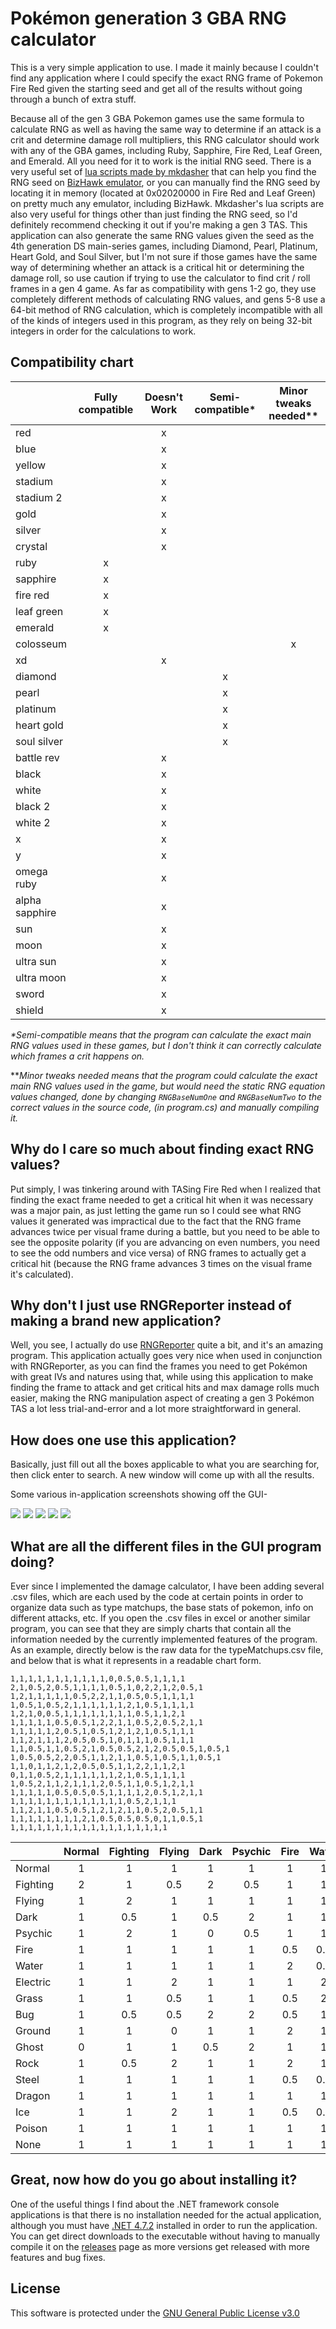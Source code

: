 # Pokémon generation 3 GBA RNG calculator
This is a very simple application to use. I made it mainly because I couldn't find any application where I could specify the exact RNG frame of Pokemon Fire Red given the starting seed and get all of the results without going through a bunch of extra stuff.

Because all of the gen 3 GBA Pokemon games use the same formula to calculate RNG as well as having the same way to determine if an attack is a crit and determine damage roll multipliers, this RNG calculator should work with any of the GBA games, including Ruby, Sapphire, Fire Red, Leaf Green, and Emerald. All you need for it to work is the initial RNG seed. There is a very useful set of [lua scripts made by mkdasher](https://github.com/mkdasher/PokemonBizhawkLua) that can help you find the RNG seed on [BizHawk emulator](https://github.com/TASVideos/BizHawk), or you can manually find the RNG seed by locating it in memory (located at 0x02020000 in Fire Red and Leaf Green) on pretty much any emulator, including BizHawk. Mkdasher's lua scripts are also very useful for things other than just finding the RNG seed, so I'd definitely recommend checking it out if you're making a gen 3 TAS. This application can also generate the same RNG values given the seed as the 4th generation DS main-series games, including Diamond, Pearl, Platinum, Heart Gold, and Soul Silver, but I'm not sure if those games have the same way of determining whether an attack is a critical hit or determining the damage roll, so use caution if trying to use the calculator to find crit / roll frames in a gen 4 game. As far as compatibility with gens 1-2 go, they use completely different methods of calculating RNG values, and gens 5-8 use a 64-bit method of RNG calculation, which is completely incompatible with all of the kinds of integers used in this program, as they rely on being 32-bit integers in order for the calculations to work.

## Compatibility chart

|                | Fully compatible | Doesn't Work  | Semi-compatible*|Minor tweaks needed**|
| -------------  |:----------------:|:-------------:|:---------------:|:-------------------:|
| red            |                  | x             |                 |                     |
| blue           |                  | x             |                 |                     |
| yellow         |                  | x             |                 |                     |
| stadium        |                  | x             |                 |                     |
| stadium 2      |                  | x             |                 |                     |
| gold           |                  | x             |                 |                     |
| silver         |                  | x             |                 |                     |
| crystal        |                  | x             |                 |                     |
| ruby           | x                |               |                 |                     |
| sapphire       | x                |               |                 |                     |
| fire red       | x                |               |                 |                     |
| leaf green     | x                |               |                 |                     |
| emerald        | x                |               |                 |                     |
| colosseum      |                  |               |                 | x                   |
| xd             |                  | x             |                 |                     |
| diamond        |                  |               | x               |                     |
| pearl          |                  |               | x               |                     |
| platinum       |                  |               | x               |                     |
| heart gold     |                  |               | x               |                     |
| soul silver    |                  |               | x               |                     |
| battle rev     |                  | x             |                 |                     |
| black          |                  | x             |                 |                     |
| white          |                  | x             |                 |                     |
| black 2        |                  | x             |                 |                     |
| white 2        |                  | x             |                 |                     |
| x              |                  | x             |                 |                     |
| y              |                  | x             |                 |                     |
| omega ruby     |                  | x             |                 |                     |
| alpha sapphire |                  | x             |                 |                     |
| sun            |                  | x             |                 |                     |
| moon           |                  | x             |                 |                     |
| ultra sun      |                  | x             |                 |                     |
| ultra moon     |                  | x             |                 |                     |
| sword          |                  | x             |                 |                     |
| shield         |                  | x             |                 |                     |

*\*Semi-compatible means that the program can calculate the exact main RNG values used in these games, but I don't think it can correctly calculate which frames a crit happens on.*

*\**Minor tweaks needed means that the program could calculate the exact main RNG values used in the game, but would need the static RNG equation values changed, done by changing `RNGBaseNumOne` and `RNGBaseNumTwo` to the correct values in the source code, (in program.cs) and manually compiling it.*


## Why do I care so much about finding exact RNG values?

Put simply, I was tinkering around with TASing Fire Red when I realized that finding the exact frame needed to get a critical hit when it was necessary was a major pain, as just letting the game run so I could see what RNG values it generated was impractical due to the fact that the RNG frame advances twice per visual frame during a battle, but you need to be able to see the opposite polarity (if you are advancing on even numbers, you need to see the odd numbers and vice versa) of RNG frames to actually get a critical hit (because the RNG frame advances 3 times on the visual frame it's calculated).

## Why don't I just use RNGReporter instead of making a brand new application?

Well, you see, I actually do use [RNGReporter](https://github.com/Admiral-Fish/RNGReporter) quite a bit, and it's an amazing program. This application actually goes very nice when used in conjunction with RNGReporter, as you can find the frames you need to get Pokémon with great IVs and natures using that, while using this application to make finding the frame to attack and get critical hits and max damage rolls much easier, making the RNG manipulation aspect of creating a gen 3 Pokémon TAS a lot less trial-and-error and a lot more straightforward in general.

## How does one use this application?

Basically, just fill out all the boxes applicable to what you are searching for, then click enter to search. A new window will come up with all the results.

Some various in-application screenshots showing off the GUI-

![](https://raw.githubusercontent.com/jvhbv/fire-red-rng-calculator/GUI/GUIProgram1.PNG)
![](https://raw.githubusercontent.com/jvhbv/fire-red-rng-calculator/GUI/GUIProgram2.PNG)
![](https://raw.githubusercontent.com/jvhbv/fire-red-rng-calculator/GUI/GUIProgram3.PNG)
![](https://raw.githubusercontent.com/jvhbv/fire-red-rng-calculator/GUI/GUIProgram4.PNG)
![](https://raw.githubusercontent.com/jvhbv/fire-red-rng-calculator/GUI/GUIProgram5.PNG)

## What are all the different files in the GUI program doing?

Ever since I implemented the damage calculator, I have been adding several .csv files, which are each used by the code at certain points in order to organize data such as type matchups, the base stats of pokemon, info on different attacks, etc. If you open the .csv files in excel or another similar program, you can see that they are simply charts that contain all the information needed by the currently implemented features of the program. As an example, directly below is the raw data for the typeMatchups.csv file, and below that is what it represents in a readable chart form.

```
1,1,1,1,1,1,1,1,1,1,1,0,0.5,0.5,1,1,1,1
2,1,0.5,2,0.5,1,1,1,1,0.5,1,0,2,2,1,2,0.5,1
1,2,1,1,1,1,1,0.5,2,2,1,1,0.5,0.5,1,1,1,1
1,0.5,1,0.5,2,1,1,1,1,1,1,2,1,0.5,1,1,1,1
1,2,1,0,0.5,1,1,1,1,1,1,1,1,0.5,1,1,2,1
1,1,1,1,1,0.5,0.5,1,2,2,1,1,0.5,2,0.5,2,1,1
1,1,1,1,1,2,0.5,1,0.5,1,2,1,2,1,0.5,1,1,1
1,1,2,1,1,1,2,0.5,0.5,1,0,1,1,1,0.5,1,1,1
1,1,0.5,1,1,0.5,2,1,0.5,0.5,2,1,2,0.5,0.5,1,0.5,1
1,0.5,0.5,2,2,0.5,1,1,2,1,1,0.5,1,0.5,1,1,0.5,1
1,1,0,1,1,2,1,2,0.5,0.5,1,1,2,2,1,1,2,1
0,1,1,0.5,2,1,1,1,1,1,1,2,1,0.5,1,1,1,1
1,0.5,2,1,1,2,1,1,1,2,0.5,1,1,0.5,1,2,1,1
1,1,1,1,1,0.5,0.5,0.5,1,1,1,1,2,0.5,1,2,1,1
1,1,1,1,1,1,1,1,1,1,1,1,1,0.5,2,1,1,1
1,1,2,1,1,0.5,0.5,1,2,1,2,1,1,0.5,2,0.5,1,1
1,1,1,1,1,1,1,1,2,1,0.5,0.5,0.5,0,1,1,0.5,1
1,1,1,1,1,1,1,1,1,1,1,1,1,1,1,1,1,1
```

|        |Normal|Fighting|Flying|Dark |Psychic|Fire |Water|Electric|Grass|Bug  |Ground|Ghost|Rock |Steel|Dragon|Ice  |Poison|None |
| ------ | :--: | :----: | :--: | :-: | :---: | :-: | :-: | :----: | :-: | :-: | :--: | :-: | :-: | :-: | :--: | :-: | :--: | :-: |
|Normal  |1     |1       |1     |1    |1      |1    |1    |1       |1    |1    |1     |0    |0.5  |0.5  |1     |1    |1     |1    |
|Fighting|2     |1       |0.5   |2    |0.5    |1    |1    |1       |1    |0.5  |1     |0    |2    |2    |1     |2    |0.5   |1    |
|Flying  |1     |2       |1     |1    |1      |1    |1    |0.5     |2    |2    |1     |1    |0.5  |0.5  |1     |1    |1     |1    |
|Dark    |1     |0.5     |1     |0.5  |2      |1    |1    |1       |1    |1    |1     |2    |1    |0.5  |1     |1    |1     |1    |
|Psychic |1     |2       |1     |0    |0.5    |1    |1    |1       |1    |1    |1     |1    |1    |0.5  |1     |1    |2     |1    |
|Fire    |1     |1       |1     |1    |1      |0.5  |0.5  |1       |2    |2    |1     |1    |0.5  |2    |0.5   |2    |1     |1    |
|Water   |1     |1       |1     |1    |1      |2    |0.5  |1       |0.5  |1    |2     |1    |2    |1    |0.5   |1    |1     |1    |
|Electric|1     |1       |2     |1    |1      |1    |2    |0.5     |0.5  |1    |0     |1    |1    |1    |0.5   |1    |1     |1    |
|Grass   |1     |1       |0.5   |1    |1      |0.5  |2    |1       |0.5  |0.5  |2     |1    |2    |0.5  |0.5   |1    |0.5   |1    |
|Bug     |1     |0.5     |0.5   |2    |2      |0.5  |1    |1       |2    |1    |1     |0.5  |1    |0.5  |1     |1    |0.5   |1    |
|Ground  |1     |1       |0     |1    |1      |2    |1    |2       |0.5  |0.5  |1     |1    |2    |2    |1     |1    |2     |1    |
|Ghost   |0     |1       |1     |0.5  |2      |1    |1    |1       |1    |1    |1     |2    |1    |0.5  |1     |1    |1     |1    |
|Rock    |1     |0.5     |2     |1    |1      |2    |1    |1       |1    |2    |0.5   |1    |1    |0.5  |1     |2    |1     |1    |
|Steel   |1     |1       |1     |1    |1      |0.5  |0.5  |0.5     |1    |1    |1     |1    |2    |0.5  |1     |2    |1     |1    |
|Dragon  |1     |1       |1     |1    |1      |1    |1    |1       |1    |1    |1     |1    |1    |0.5  |2     |1    |1     |1    |
|Ice     |1     |1       |2     |1    |1      |0.5  |0.5  |1       |2    |1    |2     |1    |1    |0.5  |2     |0.5  |1     |1    |
|Poison  |1     |1       |1     |1    |1      |1    |1    |1       |2    |1    |0.5   |0.5  |0.5  |0    |1     |1    |0.5   |1    |
|None    |1     |1       |1     |1    |1      |1    |1    |1       |1    |1    |1     |1    |1    |1    |1     |1    |1     |1    |

## Great, now how do you go about installing it?

One of the useful things I find about the .NET framework console applications is that there is no installation needed for the actual application, although you must have [.NET 4.7.2](https://dotnet.microsoft.com/download/dotnet-framework/net472) installed in order to run the application. You can get direct downloads to the executable without having to manually compile it on the [releases](https://github.com/jvhbv/fire-red-rng-calculator/releases) page as more versions get released with more features and bug fixes.

## License
This software is protected under the [GNU General Public License v3.0](https://choosealicense.com/licenses/gpl-3.0/)
